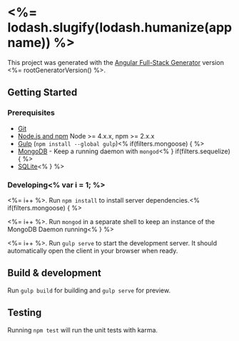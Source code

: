 # <%= lodash.slugify(lodash.humanize(appname)) %>

This project was generated with the [Angular Full-Stack Generator](https://github.com/DaftMonk/generator-angular-fullstack) version <%= rootGeneratorVersion() %>.

## Getting Started

### Prerequisites

- [Git](https://git-scm.com/)
- [Node.js and npm](nodejs.org) Node >= 4.x.x, npm >= 2.x.x
- [Gulp](http://gulpjs.com/) (`npm install --global gulp`)<% if(filters.mongoose) { %>
- [MongoDB](https://www.mongodb.org/) - Keep a running daemon with `mongod`<% } if(filters.sequelize) { %>
- [SQLite](https://www.sqlite.org/quickstart.html)<% } %>

### Developing<% var i = 1; %>

<%= i++ %>. Run `npm install` to install server dependencies.<% if(filters.mongoose) { %>

<%= i++ %>. Run `mongod` in a separate shell to keep an instance of the MongoDB Daemon running<% } %>

<%= i++ %>. Run `gulp serve` to start the development server. It should automatically open the client in your browser when ready.

## Build & development

Run `gulp build` for building and `gulp serve` for preview.

## Testing

Running `npm test` will run the unit tests with karma.
